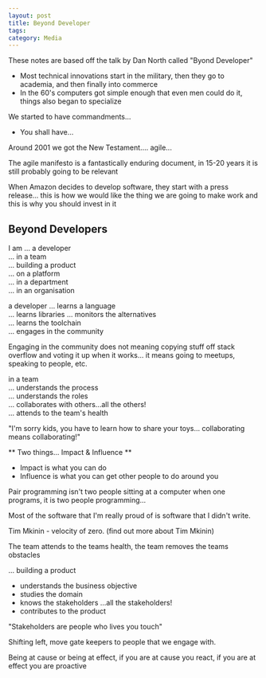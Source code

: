 ```yaml
---
layout: post
title: Beyond Developer
tags: 
category: Media
---
```


These notes are based off the talk by Dan North called "Byond Developer"  

- Most technical innovations start in the military, then they go to academia, and then finally into commerce  
- In the 60's computers got simple enough that even men could do it, things also began to specialize  
    
We started to have commandments...
- You shall have...

Around 2001 we got the New Testament.... agile...  

The agile manifesto is a fantastically enduring document, in 15-20 years it is still probably going to be relevant  

When Amazon decides to develop software, they start with a press release... this is how we would like the thing we are going to make work and this is why you should invest in it  

## Beyond Developers

I am
... a developer  
... in a team  
... building a product  
... on a platform  
... in a department  
... in an organisation  

a developer
... learns a language  
... learns libraries
... monitors the alternatives  
... learns the toolchain  
... engages in the community  

Engaging in the community does not meaning copying stuff off stack overflow and voting it up when it works... it means going to meetups, speaking to people, etc.  

in a team  
... understands the process  
... understands the roles  
... collaborates with others...all the others!  
... attends to the team's health  

"I'm sorry kids, you have to learn how to share your toys... collaborating means collaborating!"  

** Two things... Impact & Influence **

- Impact is what you can do
- Influence is what you can get other people to do around you  

Pair programming isn't two people sitting at a computer when one programs, it is two people programming... 

Most of the software that I'm really proud of is software that I didn't write.  

Tim Mkinin - velocity of zero.  (find out more about Tim Mkinin)  

The team attends to the teams health, the team removes the teams obstacles  

... building a product
- understands the business objective  
- studies the domain  
- knows the stakeholders ...all the stakeholders!
- contributes to the product  

"Stakeholders are people who lives you touch"  

Shifting left, move gate keepers to people that we engage with.

Being at cause or being at effect, if you are at cause you react, if you are at effect you are proactive  

